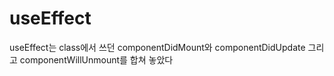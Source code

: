 # useEffect
useEffect는 class에서 쓰던 componentDidMount와 componentDidUpdate 그리고 componentWillUnmount를 합쳐 놓았다